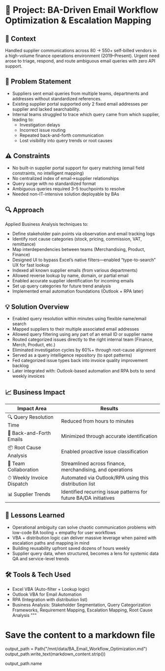 # 📌 Project: BA-Driven Email Workflow Optimization & Escalation Mapping

## 🧭 Context
Handled supplier communications across 80 → 550+ self-billed vendors in a high-volume finance operations environment (2019–Present). Urgent need arose to triage, respond, and route ambiguous email queries with zero API support.

## 🎯 Problem Statement

- Suppliers sent email queries from multiple teams, departments and addresses without standardized references.
- Existing supplier portal supported only 2 fixed email addresses per supplier and lacked searchability.
- Internal teams struggled to trace which query came from which supplier, leading to:
  - Investigation delays
  - Incorrect issue routing
  - Repeated back-and-forth communication
  - Lost visibility into query trends or root causes

## ⚠️ Constraints

- No built-in supplier portal support for query matching (email field constraints, no intelligent mapping)
- No centralized index of email→supplier relationships
- Query surge with no standardized format
- Ambiguous queries required 3–5 touchpoints to resolve
- Needed non-IT-intensive solution deployable by BAs

## 🔍 Approach

Applied Business Analysis techniques to:

- Define stakeholder pain points via observation and email tracking logs
- Identify root cause categories (stock, pricing, commission, VAT, remittance)
- Map interdependencies between teams (Merchandising, Product, Finance)
- Designed UI to bypass Excel’s native filters—enabled “type-to-search” UX for fast lookup
- Indexed all known supplier emails (from various departments)
- Allowed reverse lookup by name, domain, or partial email
- Enabled accurate supplier identification for incoming emails
- Set up query categories for future trend analysis
- Implemented email automation foundations (Outlook + RPA later)

## 💡 Solution Overview

- Enabled query resolution within minutes using flexible name/email search
- Mapped suppliers to their multiple associated email addresses
- Allowed query filtering using any part of an email ID or supplier name
- Routed categorized issues directly to the right internal team (Finance, Merch, Product, etc.)
- Eliminated investigation cycles by 60%+ through root-cause alignment
- Served as a query intelligence repository (to spot patterns)
- Fed categorized issue types back into invoice quality improvement backlog
- Later integrated with: Outlook-based automation and RPA bots to send weekly invoices

## 📈 Business Impact

| Impact Area | Results |
|-------------|---------|
| 🔍 Query Resolution Time | Reduced from hours to minutes |
| 🔁 Back-and-Forth Emails | Minimized through accurate identification |
| 📦 Root Cause Analysis | Enabled proactive issue classification |
| 💬 Team Collaboration | Streamlined across finance, merchandising, and operations |
| ⏱ Weekly Invoice Dispatch | Automated via Outlook/RPA using this distribution list |
| 📊 Supplier Trends | Identified recurring issue patterns for future BA/DA initiatives |

## 🧠 Lessons Learned

- Operational ambiguity can solve chaotic communication problems with low-code BA tooling + empathy for user workflows
- VBA + distribution logic can deliver massive leverage when paired with escalation paths and mapping in mind
- Building reusability upfront saved dozens of hours weekly
- Supplier query data, when structured, becomes a lens for systemic data QA and service-level trends

## 🛠 Tools & Tech Used

- Excel VBA (Auto-filter + Lookup logic)
- Outlook VBA for Email Automation
- RPA (Integration with distribution list)
- Business Analysis: Stakeholder Segmentation, Query Categorization Frameworks, Requirement Mapping, Escalation Mapping, Root Cause Analysis
"""

# Save the content to a markdown file
output_path = Path("/mnt/data/BA_Email_Workflow_Optimization.md")
output_path.write_text(markdown_content.strip())

output_path.name
